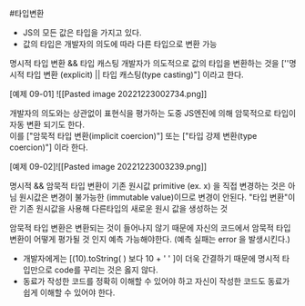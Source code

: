 #타입변환
- JS의 모든 값은 타입을 가지고 있다.
- 값의 타입은 개발자의 의도에 따라 다른 타입으로 변환 가능

명시적 타입 변환 && 타입 캐스팅
개발자가 의도적으로 값의 타입을 변환하는 것을
[''명시적 타입 변환 (explicit) || 타입 캐스팅(type casting)"] 이라고 한다.

[예제 09-01]
![[Pasted image 20221223002734.png]]

개발자의 의도와는 상관없이 표현식을 평가하는 도중 JS엔진에 의해 암묵적으로 타입이 자동
변환 되기도 한다.  
이를 ["암묵적 타입 변환(implicit coercion)"] 또는 ["타입 강제 변환(type coercion)"] 이라 한다.

[예제 09-02]![[Pasted image 20221223003239.png]]

명시적 && 암묵적 타입 변환이 기존 원시값 primitive (ex. x) 을 직접 변경하는 것은 아님
원시값은 변경이 불가능한 (immutable value)이므로 변경이 안된다.
"타입 변환"이란 기존 원시값을 사용해 다른타입의 새로운 원시 값을 생성하는 것

암묵적 타입 변환은 변환되는 것이 들어나지 않기 때문에 자신의 코드에서 암묵적 타입 변환이 어떻게 평가될 것 인지 예측 가능해야한다. (예측 실패는 error 을 발생시킨다.)
 * 개발자에게는 [(10).toString( ) 보다  10 + ' ' ]이 더욱 간결하기 때문에 명시적 타입만으로 code를 꾸리는 것은 옳지 않다.
 * 동료가 작성한 코드를 정확히 이해할 수 있어야 하고 자신이 작성한 코드도 동료가 쉽게 이해할 수 있어야 한다.